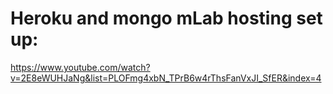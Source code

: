 # Heroku and mongo mLab hosting set up:

https://www.youtube.com/watch?v=2E8eWUHJaNg&list=PLOFmg4xbN_TPrB6w4rThsFanVxJI_SfER&index=4
